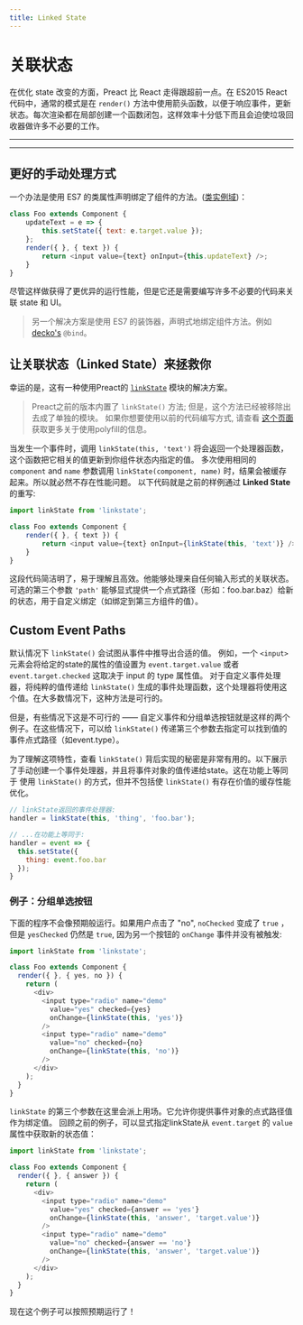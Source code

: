 ```yaml
---
title: Linked State
---
```


# 关联状态

在优化 state 改变的方面，Preact 比 React 走得跟超前一点。在 ES2015 React 代码中，通常的模式是在 `render()` 方法中使用箭头函数，以便于响应事件，更新状态。每次渲染都在局部创建一个函数闭包，这样效率十分低下而且会迫使垃圾回收器做许多不必要的工作。

---

<toc></toc>

---

## 更好的手动处理方式

一个办法是使用 ES7 的类属性声明绑定了组件的方法。([类实例域](https://github.com/jeffmo/es-class-fields-and-static-properties))：


```js
class Foo extends Component {
	updateText = e => {
		this.setState({ text: e.target.value });
	};
	render({ }, { text }) {
		return <input value={text} onInput={this.updateText} />;
	}
}
```


尽管这样做获得了更优异的运行性能，但是它还是需要编写许多不必要的代码来关联 state 和 UI。

> 另一个解决方案是使用 ES7 的装饰器，声明式地绑定组件方法。例如 [decko's](https://github.com/developit/decko) `@bind`。

## 让关联状态（Linked State）来拯救你

幸运的是，这有一种使用Preact的 [`linkState`](https://github.com/developit/linkstate) 模块的解决方案。

> Preact之前的版本内置了 `linkState()` 方法; 但是，这个方法已经被移除出去成了单独的模块。 如果你想要使用以前的代码编写方式, 请查看 [这个页面](https://github.com/developit/linkstate#usage) 获取更多关于使用polyfill的信息。

当发生一个事件时，调用 `linkState(this, 'text')` 将会返回一个处理器函数，这个函数把它相关的值更新到你组件状态内指定的值。
多次使用相同的 `component` and `name` 参数调用 `linkState(component, name)` 时，结果会被缓存起来。所以就必然不存在性能问题。
以下代码就是之前的样例通过 **Linked State** 的重写:

```js
import linkState from 'linkstate';

class Foo extends Component {
	render({ }, { text }) {
		return <input value={text} onInput={linkState(this, 'text')} />;
	}
}
```
这段代码简洁明了，易于理解且高效。他能够处理来自任何输入形式的关联状态。
可选的第三个参数 `'path'` 能够显式提供一个点式路径（形如：foo.bar.baz）给新的状态，用于自定义绑定（如绑定到第三方组件的值）。

## Custom Event Paths

默认情况下 `linkState()` 会试图从事件中推导出合适的值。 例如，一个 `<input>` 元素会将给定的state的属性的值设置为 `event.target.value` 或者 `event.target.checked` 这取决于 input 的 type 属性值。 对于自定义事件处理器，将纯粹的值传递给 `linkState()` 生成的事件处理函数，这个处理器将使用这个值。在大多数情况下，这种方法是可行的。

但是，有些情况下这是不可行的 —— 自定义事件和分组单选按钮就是这样的两个例子。在这些情况下，可以给 `linkState()` 传递第三个参数去指定可以找到值的事件点式路径（如event.type）。

为了理解这项特性，查看 `linkState()` 背后实现的秘密是非常有用的。以下展示了手动创建一个事件处理器，并且将事件对象的值传递给state。这在功能上等同于 使用 `linkState()` 的方式，但并不包括使 `linkState()` 有存在价值的缓存性能优化。

```js
// linkState返回的事件处理器:
handler = linkState(this, 'thing', 'foo.bar');

// ...在功能上等同于:
handler = event => {
  this.setState({
    thing: event.foo.bar
  });
}
```


### 例子：分组单选按钮

下面的程序不会像预期般运行。如果用户点击了 "no", `noChecked` 变成了 `true` ，但是 `yesChecked` 仍然是 `true`, 因为另一个按钮的 `onChange` 事件并没有被触发:

```js
import linkState from 'linkstate';

class Foo extends Component {
  render({ }, { yes, no }) {
    return (
      <div>
        <input type="radio" name="demo"
          value="yes" checked={yes}
          onChange={linkState(this, 'yes')}
        />
        <input type="radio" name="demo"
          value="no" checked={no}
          onChange={linkState(this, 'no')}
        />
      </div>
    );
  }
}
```


`linkState` 的第三个参数在这里会派上用场。它允许你提供事件对象的点式路径值作为绑定值。 回顾之前的例子，可以显式指定linkState从 `event.target` 的 `value` 属性中获取新的状态值：

```js
import linkState from 'linkstate';

class Foo extends Component {
  render({ }, { answer }) {
    return (
      <div>
        <input type="radio" name="demo"
          value="yes" checked={answer == 'yes'}
          onChange={linkState(this, 'answer', 'target.value')}
        />
        <input type="radio" name="demo"
          value="no" checked={answer == 'no'}
          onChange={linkState(this, 'answer', 'target.value')}
        />
      </div>
    );
  }
}
```

现在这个例子可以按照预期运行了！
